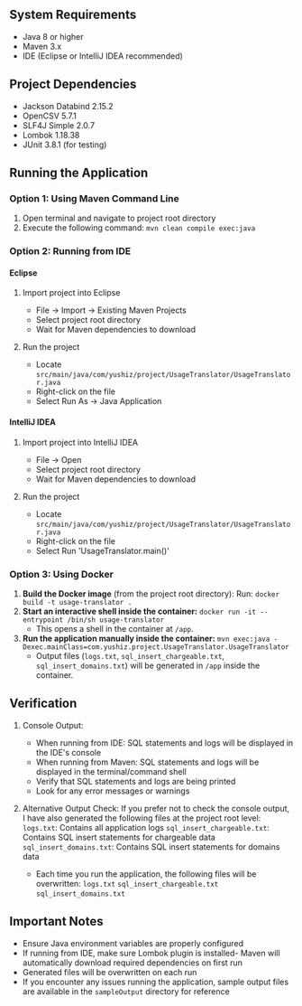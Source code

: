 
## System Requirements

- Java 8 or higher
- Maven 3.x
- IDE (Eclipse or IntelliJ IDEA recommended)

## Project Dependencies

- Jackson Databind 2.15.2
- OpenCSV 5.7.1
- SLF4J Simple 2.0.7
- Lombok 1.18.38
- JUnit 3.8.1 (for testing)

## Running the Application

### Option 1: Using Maven Command Line

1. Open terminal and navigate to project root directory
2. Execute the following command:
   `mvn clean compile exec:java`

### Option 2: Running from IDE

#### Eclipse
1. Import project into Eclipse
   - File -> Import -> Existing Maven Projects
   - Select project root directory
   - Wait for Maven dependencies to download

2. Run the project
   - Locate `src/main/java/com/yushiz/project/UsageTranslator/UsageTranslator.java`
   - Right-click on the file
   - Select Run As -> Java Application

#### IntelliJ IDEA
1. Import project into IntelliJ IDEA
   - File -> Open
   - Select project root directory
   - Wait for Maven dependencies to download

2. Run the project
   - Locate `src/main/java/com/yushiz/project/UsageTranslator/UsageTranslator.java`
   - Right-click on the file
   - Select Run 'UsageTranslator.main()'

### Option 3: Using Docker

1. **Build the Docker image** (from the project root directory): Run:
   `docker build -t usage-translator .`
2. **Start an interactive shell inside the container:**
   `docker run -it --entrypoint /bin/sh usage-translator`
   - This opens a shell in the container at `/app`.
3. **Run the application manually inside the container:**
   `mvn exec:java -Dexec.mainClass=com.yushiz.project.UsageTranslator.UsageTranslator`
   - Output files (`logs.txt`, `sql_insert_chargeable.txt`, `sql_insert_domains.txt`) will be generated in `/app` inside the container.



## Verification

1. Console Output:
   - When running from IDE: SQL statements and logs will be displayed in the IDE's console
   - When running from Maven: SQL statements and logs will be displayed in the terminal/command shell
   - Verify that SQL statements and logs are being printed
   - Look for any error messages or warnings

2. Alternative Output Check:
   If you prefer not to check the console output, I have also generated the following files at the project root level:
     `logs.txt`: Contains all application logs
     `sql_insert_chargeable.txt`: Contains SQL insert statements for chargeable data
     `sql_insert_domains.txt`: Contains SQL insert statements for domains data
   - Each time you run the application, the following files will be overwritten:
    `logs.txt`
    `sql_insert_chargeable.txt`
    `sql_insert_domains.txt`

## Important Notes

- Ensure Java environment variables are properly configured
- If running from IDE, make sure Lombok plugin is installed- Maven will automatically download required dependencies on first run
- Generated files will be overwritten on each run
- If you encounter any issues running the application, sample output files are available in the `sampleOutput` directory for reference

